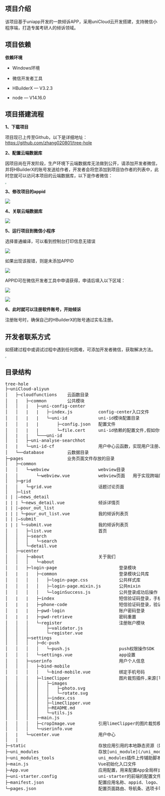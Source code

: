 ## 项目介绍

该项目基于uniapp开发的一款倾诉APP，采用uniCloud云开发搭建，支持微信小程序端，打造专属考研人的倾诉领域。

## 项目依赖

**依赖环境**

- Windows环境
- 微信开发者工具
- HBuilderX — V3.2.3

- node — V14.16.0

## 项目搭建流程

**1、下载项目**

项目现已上传至Github，以下是详细地址：https://github.com/zhang020801/tree-hole

**2、配置云端数据库**

因项目尚在开发阶段，生产环境下云端数据库无法做到公开，请添加开发者微信，并将HBuilderX的账号发送给作者，开发者会将您添加到项目协作者的列表中，此时您就可以访问本项目的云端数据库，以下是作者微信：

<img src="README_img/img01.PNG" style="zoom: 25%;" />

**3、修改项目的appid**

![](README_img/img02.png)

**4、关联云端数据库**

![](README_img/img03.png)

**5、运行项目到微信小程序**

选择普通编译，可以看到控制台打印信息无错误

![](README_img/img04.png)

如果出现该报错，则是未添加APPID

![](README_img/img05.png)

APPID可在微信开发者工具中申请获得，申请后填入以下区域：

![](README_img/img06.png)

![](README_img/img07.png)

**6、此时就可以注册软件账号，开始倾诉**

注册账号时，确保自己的HBuilderX的账号通过实名注册。

## 开发者联系方式

如搭建过程中或调试过程中遇到任何困难，可添加开发者微信，获取解决方法。

<img src="README_img/img01.PNG" style="zoom:25%;" />

## 目录结构

<pre>
tree-hole
├─uniCloud-aliyun	
│	├─cloudfunctions    云函数目录
│	|	├─common        公共模块
│	│	|	├─uni-config-center		
│	│	|	|	├─index.js			config-center入口文件
│	│	|	|	└─uni-id			uni-id模块配置目录
│	│	|	|		├─config.json	配置文件
│	│	|	|		└─file.cert		uni-id依赖的配置文件,假如你使用微信发红包功能，需要的证书文件就是放到这里
│	|	|	└───uni-id		
│	|	├─uni-analyse-searchhot		
│	|	└─uni-id-cf				    用户中心云函数，实现用户注册、修改密码、发送验证码、快捷登录（微信、短信、账户、一键登录）
│	└──database			云数据目录
├─pages					业务页面文件存放的目录
│	├─common						
│	│	└─webview					webview目录
│	│		└─webview.vue			webview页面	用于实现跨端的web页面浏览
│	├─grid
│	│	└─grid.vue	 				话题讨论页面
│	├─list
| | |—news_detail
| | | └─news_detail.vue             倾诉详情页
| | |—pour_out_list
| | | └─pour_out_list.vue   		我的倾诉列表页
| | |—submit
| | | └─submit.vue   				我的倾诉列表页
│	│	├─list.vue                  首页
│	│	├─search
│	│	│	└─search		
│	│	└─detail.vue	
│	├─ucenter
│	│	├─about						关于我们
│	│	│	└─about
│	│	├─login-page						登录模块
│	|	|	├─common						登录模块公共库
│	│	│	│	├─login-page.css			公共样式库
│	│	│	│	├─login-page.mixin.js		公共mixin
│	│	│	│	└─loginSuccess.js			公共登录成功后操作
│	|	|	├─index							短信验证码登录，手机号码输入页面
│	|	|	├─phone-code					短信验证码登录，验证码输入页面
│	|	|	├─pwd-login						账户密码登录
│	|	|	├─pwd-retrieve					密码重置
│	│	│	└─register						注册账户模块
│	│	│		├─validator.js
│	│	│		└─register.vue
│	│	├─settings						
│	│	│	├─dc-push
│	│	│	│	└─push.js					push权限操作SDK
│	│	│	└─settings.vue					app设置
│	│	├─userinfo							用户个人信息
│	│	│	├─bind-mobile
│	│	│	│	└─bind-mobile.vue			绑定手机号码
│	│	│	├─limeClipper					图片裁剪插件,来源[limeClipper](https://ext.dcloud.net.cn/plugin?id=3594) @作者： 陌上华年
│	│	│	│	├─images
│	│	│	│	│	├─photo.svg
│	│	│	│	│	└─rotate.svg
│	│	│	│	├─index.css
│	│	│	│	├─limeClipper.vue
│	│	│	│	├─README.md
│	│	│	│	└─utils.js
│	│	│	├─main.js
│	│	│	├─cropImage.vue	 		引用limeClipper的图片裁剪模块，为了方便二开可能会出现兼容`vue`与`nvue`，所以做成了`页面`而不是`组件`
│	│	│	└─userinfo.vue
│	|	└─ucenter.vue				用户中心
│	|
├─static	 						存放应用引用的本地静态资源（如图片、视频等）的目录，<b>注意：</b>静态资源只能存放于此
├─uni_modules						存放[uni_module](/uni_modules)规范的插件。
├─uni_modules_tools					uni_modules插件上传辅助脚本
├─main.js							Vue初始化入口文件
├─App.vue							应用配置，用来配置App全局样式以及监听应用生命周期
├─uni-starter.config				uni-starter的前端的配置文件，项目所有模块的配置在这里填写。详见该文件的代码注释。
├─manifest.json	 					配置应用名称、appid、logo、版本等打包信息
└─pages.json						配置页面路由、导航条、选项卡等页面类信息

